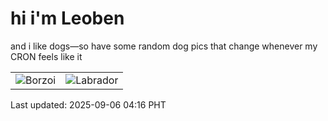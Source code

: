 # hi i'm Leoben

and i like dogs—so have some random dog pics that change whenever my CRON feels like it

|  |  |
|--------|----------|
| ![Borzoi](https://random-dog-vercel.vercel.app/api/random-borzoi?v=1757103414) | ![Labrador](https://random-dog-vercel.vercel.app/api/random-labrador?v=1757103414) |

Last updated: 2025-09-06 04:16 PHT
